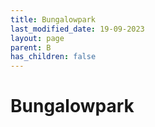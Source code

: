 ```yaml
---
title: Bungalowpark
last_modified_date: 19-09-2023
layout: page
parent: B
has_children: false
---
```


Bungalowpark
============

